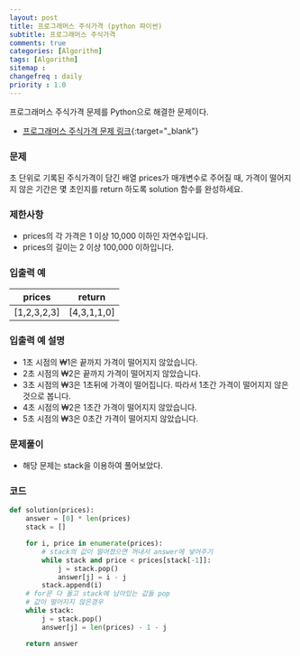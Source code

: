 ```yaml
---
layout: post
title: 프로그래머스 주식가격 (python 파이썬)
subtitle: 프로그래머스 주식가격
comments: true
categories: [Algorithm]
tags: [Algorithm]
sitemap :
changefreq : daily
priority : 1.0
---
```

프로그래머스 주식가격 문제를 Python으로 해결한 문제이다.  

* [프로그래머스 주식가격 문제 링크](https://programmers.co.kr/learn/courses/30/lessons/42584){:target="_blank"}


### 문제 
초 단위로 기록된 주식가격이 담긴 배열 prices가 매개변수로 주어질 때, 가격이 떨어지지 않은 기간은 몇 초인지를 return 하도록 solution 함수를 완성하세요.


### 제한사항
* prices의 각 가격은 1 이상 10,000 이하인 자연수입니다.
* prices의 길이는 2 이상 100,000 이하입니다.


### 입출력 예

|prices|return|
|-----|-----|
|[1,2,3,2,3]|[4,3,1,1,0]|


### 입출력 예 설명
* 1초 시점의 ₩1은 끝까지 가격이 떨어지지 않았습니다.
* 2초 시점의 ₩2은 끝까지 가격이 떨어지지 않았습니다.
* 3초 시점의 ₩3은 1초뒤에 가격이 떨어집니다. 따라서 1초간 가격이 떨어지지 않은 것으로 봅니다.
* 4초 시점의 ₩2은 1초간 가격이 떨어지지 않았습니다.
* 5초 시점의 ₩3은 0초간 가격이 떨어지지 않았습니다.

### 문제풀이
* 해당 문제는 stack을 이용하여 풀어보았다.

### 코드
```python
def solution(prices):
    answer = [0] * len(prices)
    stack = []

    for i, price in enumerate(prices):
        # stack의 값이 떨어졌으면 꺼내서 answer에 넣어주기
        while stack and price < prices[stack[-1]]:
            j = stack.pop()
            answer[j] = i - j
        stack.append(i)
    # for문 다 돌고 stack에 남아있는 값들 pop
    # 값이 떨어지지 않은경우
    while stack:
        j = stack.pop()
        answer[j] = len(prices) - 1 - j

    return answer
```
